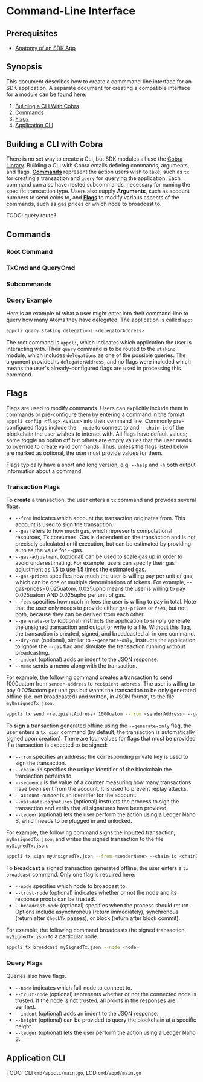 # Command-Line Interface

## Prerequisites

* [Anatomy of an SDK App](./app-anatomy.md)

## Synopsis

This document describes how to create a commmand-line interface for an SDK application. A separate document for creating a compatible interface for a module can be found [here](./modules.md). 

1. [Building a CLI With Cobra](#building-a-cli-with-cobra)
2. [Commands](#commands)
3. [Flags](#flags)
4. [Application CLI](#application-cli)


## Building a CLI with Cobra

There is no set way to create a CLI, but SDK modules all use the [Cobra Library](https://github.com/spf13/cobra). Building a CLI with Cobra entails defining commands, arguments, and flags. [**Commands**](#commands) represent the action users wish to take, such as `tx` for creating a transaction and `query` for querying the application. Each command can also have nested subcommands, necessary for naming the specific transaction type. Users also supply **Arguments**, such as account numbers to send coins to, and [**Flags**](#flags) to modify various aspects of the commands, such as gas prices or which node to broadcast to. 

TODO: query route? 
    
## Commands

### Root Command 

### TxCmd and QueryCmd

### Subcommands 

### Query Example

Here is an example of what a user might enter into their command-line to query how many Atoms they have delegated. The application is called `app`: 

```bash
appcli query staking delegations <delegatorAddress>

```
The root command is `appcli`, which indicates which application the user is interacting with. Their `query` command is to be routed to the `staking` module, which includes `delegations` as one of the possible queries. The argument provided is `delegatorAddress`, and no flags were included which means the user's already-configured flags are used in processing this command. 
    
## Flags

Flags are used to modify commands. Users can explicitly include them in commands or pre-configure them by entering a command in the format `appcli config <flag> <value>` into their command line. Commonly pre-configured flags include the `--node` to connect to and `--chain-id` of the blockchain the user wishes to interact with. All flags have default values; some toggle an option off but others are empty values that the user needs to override to create valid commands. Thus, unless the flags listed below are marked as optional, the user must provide values for them. 

Flags typically have a short and long version, e.g. `--help` and `-h` both output information about a command. 

### Transaction Flags

To **create** a transaction, the user enters a `tx` command and provides several flags.

* `--from` indicates which account the transaction originates from. This account is used to sign the transaction. 
* `--gas` refers to how much gas, which represents computational resources, Tx consumes. Gas is dependent on the transaction and is not precisely calculated until execution, but can be estimated by providing auto as the value for --gas.
* `--gas-adjustment` (optional) can be used to scale gas up in order to avoid underestimating. For example, users can specify their gas adjustment as 1.5 to use 1.5 times the estimated gas.
* `--gas-prices` specifies how much the user is willing pay per unit of gas, which can be one or multiple denominations of tokens. For example, --gas-prices=0.025uatom, 0.025upho means the user is willing to pay 0.025uatom AND 0.025upho per unit of gas.
* `--fees` specifies how much in fees the user is willing to pay in total. Note that the user only needs to provide either `gas-prices` or `fees`, but not both, because they can be derived from each other.
* `--generate-only` (optional) instructs the application to simply generate the unsigned transaction and output or write to a file. Without this flag, the transaction is created, signed, and broadcasted all in one command. 
* `--dry-run` (optional), similar to `--generate-only`, instructs the application to ignore the `--gas` flag and simulate the transaction running without broadcasting.
* `--indent` (optional) adds an indent to the JSON response.
* `--memo` sends a memo along with the transaction.

For example, the following command creates a transaction to send 1000uatom from `sender-address` to `recipient-address`. The user is willing to pay 0.025uatom per unit gas but wants the transaction to be only generated offline (i.e. not broadcasted) and written, in JSON format, to the file `myUnsignedTx.json`. 

```bash
appcli tx send <recipientAddress> 1000uatom --from <senderAddress> --gas auto -gas-prices 0.025uatom --generate-only > myUnsignedTx.json
```

To **sign** a transaction generated offline using the `--generate-only` flag, the user enters a `tx sign` command (by default, the transaction is automatically signed upon creation). There are four values for flags that must be provided if a transaction is expected to be signed:

* `--from` specifies an address; the corresponding private key is used to sign the transaction.
* `--chain-id` specifies the unique identifier of the blockchain the transaction pertains to.
* `--sequence` is the value of a counter measuring how many transactions have been sent from the account. It is used to prevent replay attacks.
* `--account-number` is an identifier for the account.
* `--validate-signatures` (optional) instructs the process to sign the transaction and verify that all signatures have been provided.
* `--ledger` (optional) lets the user perform the action using a Ledger Nano S, which needs to be plugged in and unlocked. 

For example, the following command signs the inputted transaction, `myUnsignedTx.json`, and writes the signed transaction to the file `mySignedTx.json`.

```bash
appcli tx sign myUnsignedTx.json --from <senderName> --chain-id <chainId> --sequence <sequence> --account-number<accountNumber> > mySignedTx.json
```

To **broadcast** a signed transaction generated offline, the user enters a `tx broadcast` command. Only one flag is required here:

* `--node` specifies which node to broadcast to.
* `--trust-node` (optional) indicates whether or not the node and its response proofs can be trusted.
* `--broadcast-mode` (optional) specifies when the process should return. Options include asynchronous (return immediately), synchronous (return after `CheckTx` passes), or block (return after block commit).

For example, the following command broadcasts the signed transaction, `mySignedTx.json` to a particular node.

```bash
appcli tx broadcast mySignedTx.json --node <node>
```
### Query Flags

Queries also have flags. 

* `--node` indicates which full-node to connect to. 
* `--trust-node` (optional) represents whether or not the connected node is trusted. If the node is not trusted, all proofs in the responses are verified.
* `--indent` (optional) adds an indent to the JSON response.
* `--height` (optional) can be provided to query the blockchain at a specific height.
* `--ledger` (optional) lets the user perform the action using a Ledger Nano S. 


## Application CLI 

TODO: CLI `cmd/appcli/main.go`, LCD `cmd/appd/main.go`
